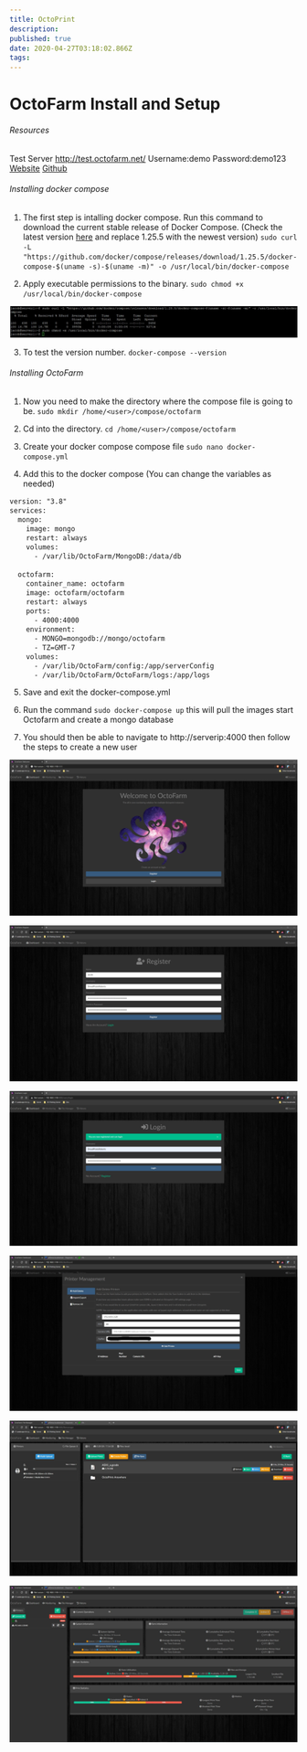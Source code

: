 ```yaml
---
title: OctoPrint
description: 
published: true
date: 2020-04-27T03:18:02.866Z
tags: 
---
```


# OctoFarm Install and Setup
###### Resources
Test Server http://test.octofarm.net/
Username:demo
Password:demo123
[Website](https://octofarm.net/)
[Github](https://github.com/NotExpectedYet/OctoFarm)

###### Installing docker compose
1. The first step is intalling docker compose. Run this command to download the current stable release of Docker Compose. (Check the latest version [here](https://github.com/docker/compose/releases) and replace 1.25.5 with the newest version)
`sudo curl -L "https://github.com/docker/compose/releases/download/1.25.5/docker-compose-$(uname -s)-$(uname -m)" -o /usr/local/bin/docker-compose`

2. Apply executable permissions to the binary.
`sudo chmod +x /usr/local/bin/docker-compose`

![1.jpg](/octoprint/1.jpg)

3. To test the version number.
`docker-compose --version`

###### Installing OctoFarm
1. Now you need to make the directory where the compose file is going to be.
`sudo mkdir /home/<user>/compose/octofarm`

2. Cd into the directory.
`cd /home/<user>/compose/octofarm`

3. Create your docker compose compose file
`sudo nano docker-compose.yml`

4. Add this to the docker compose (You can change the variables as needed)
```
version: "3.8"
services:
  mongo:
    image: mongo
    restart: always
    volumes:
      - /var/lib/OctoFarm/MongoDB:/data/db

  octofarm:
    container_name: octofarm
    image: octofarm/octofarm
    restart: always
    ports:
      - 4000:4000
    environment:
      - MONGO=mongodb://mongo/octofarm
      - TZ=GMT-7
    volumes:
      - /var/lib/OctoFarm/config:/app/serverConfig
      - /var/lib/OctoFarm/OctoFarm/logs:/app/logs
```
5. Save and exit the docker-compose.yml

6. Run the command `sudo docker-compose up` this will pull the images start Octofarm and create a mongo database
 
7. You should then be able to navigate to http://serverip:4000 then follow the steps to create a new user

![2.jpg](/octoprint/2.jpg)
      
![3.jpg](/octoprint/3.jpg)
     
![4.jpg](/octoprint/4.jpg)

![inked5_li.jpg](/octoprint/inked5_li.jpg) 

![6.jpg](/octoprint/6.jpg)
      
![7.jpg](/octoprint/7.jpg)
 

